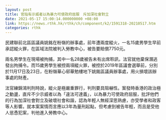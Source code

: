 ```yaml
---
layout: post
title: 官指有示威者以為暴力可使政府屈服　斥加深社會對立
date: 2021-05-17 15:00:14.000000000 +08:00
link: https://news.rthk.hk/rthk/ch/component/k2/1591318-20210517.htm
categories: rthk
---
```


民建聯前北區區議員姚銘在粉嶺的辦事處，前年遭兩度縱火，一名15歲男學生早前承認縱火罪，在區域法院被判入勞教中心，被告要賠償7750元。

兩名男學生在現場被拘捕，其中一名28歲被告未有出席聆訊，法官就他棄保潛逃發出拘捕令。而15歲男學生被控兩項縱火罪，被控於2019年區議會選舉前，分別於11月17日及23日，在粉嶺華心邨華勉樓地下姚銘區議員辦事處，用火損壞該辦事處的財產。

法官練錦鴻判刑時說，縱火是極嚴重罪行，判刑要具阻嚇性。案發時香港的政治極之動盪，直斥不少示威者以為「違法可達義」，以為暴力可使政府屈服，批評他們的行為加深社會對立及破壞社會和諧，認為年輕人無經深思熟慮，亦受學者和政客等人影響。就本案案情而言應以3年為量刑起點，但考慮到被告年輕，而且是受他人慫恿犯案，判他進入勞教中心。
